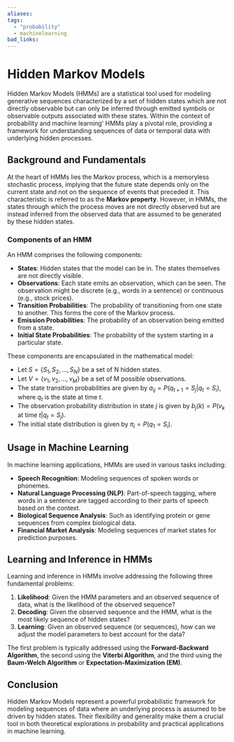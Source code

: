 ```yaml
---
aliases: 
tags:
  - "probability"
  - machinelearning
bad_links:
---
```

# Hidden Markov Models

Hidden Markov Models (HMMs) are a statistical tool used for modeling generative sequences characterized by a set of hidden states which are not directly observable but can only be inferred through emitted symbols or observable outputs associated with these states. Within the context of probability and machine learning' HMMs play a pivotal role, providing a framework for understanding sequences of data or temporal data with underlying hidden processes. 

## Background and Fundamentals

At the heart of HMMs lies the Markov process, which is a memoryless stochastic process, implying that the future state depends only on the current state and not on the sequence of events that preceded it. This characteristic is referred to as the **Markov property**. However, in HMMs, the states through which the process moves are not directly observed but are instead inferred from the observed data that are assumed to be generated by these hidden states. 

### Components of an HMM

An HMM comprises the following components:

- **States**: Hidden states that the model can be in. The states themselves are not directly visible.
- **Observations**: Each state emits an observation, which can be seen. The observation might be discrete (e.g., words in a sentence) or continuous (e.g., stock prices).
- **Transition Probabilities**: The probability of transitioning from one state to another. This forms the core of the Markov process.
- **Emission Probabilities**: The probability of an observation being emitted from a state.
- **Initial State Probabilities**: The probability of the system starting in a particular state.

These components are encapsulated in the mathematical model:

- Let $S = \{S_1, S_2, \ldots, S_N\}$ be a set of N hidden states.
- Let $V = \{v_1, v_2, \ldots, v_M\}$ be a set of M possible observations.
- The state transition probabilities are given by $a_{ij} = P(q_{t+1} = S_j | q_t = S_i)$, where $q_t$ is the state at time $t$.
- The observation probability distribution in state $j$ is given by $b_j(k) = P(v_k \text{ at time } t | q_t = S_j)$.
- The initial state distribution is given by $\pi_i = P(q_1 = S_i)$.

## Usage in Machine Learning

In machine learning applications, HMMs are used in various tasks including:

- **Speech Recognition**: Modeling sequences of spoken words or phonemes.
- **Natural Language Processing (NLP)**: Part-of-speech tagging, where words in a sentence are tagged according to their parts of speech based on the context.
- **Biological Sequence Analysis**: Such as identifying protein or gene sequences from complex biological data.
- **Financial Market Analysis**: Modeling sequences of market states for prediction purposes.

## Learning and Inference in HMMs

Learning and inference in HMMs involve addressing the following three fundamental problems:

1. **Likelihood**: Given the HMM parameters and an observed sequence of data, what is the likelihood of the observed sequence?
2. **Decoding**: Given the observed sequence and the HMM, what is the most likely sequence of hidden states?
3. **Learning**: Given an observed sequence (or sequences), how can we adjust the model parameters to best account for the data?

The first problem is typically addressed using the **Forward-Backward Algorithm**, the second using the **Viterbi Algorithm**, and the third using the **Baum-Welch Algorithm** or **Expectation-Maximization (EM)**.

## Conclusion

Hidden Markov Models represent a powerful probabilistic framework for modeling sequences of data where an underlying process is assumed to be driven by hidden states. Their flexibility and generality make them a crucial tool in both theoretical explorations in probability and practical applications in machine learning.